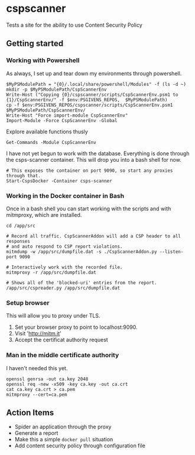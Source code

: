 # cspscanner
Tests a site for the ability to use Content Security Policy

## Getting started    

### Working with Powershell

As always, I set up and tear down my environments through powershell. 

    $MyPSModulePath = "{0}/.local/share/powershell/Modules" -f (ls -d ~)
    mkdir -p $MyPSModulePath/CspScannerEnv
    Write-Host ("Copying {0}/cspscanner/scripts/CspScannerEnv.psm1 to {1}/CspScannerEnv/" -f $env:PSGIVENS_REPOS,  $MyPSModulePath)
    cp -f $env:PSGIVENS_REPOS/cspscanner/scripts/CspScannerEnv.psm1  $MyPSModulePath/CspScannerEnv/
    Write-Host "Force import-module CspScannerEnv"
    Import-Module -Force CspScannerEnv -Global

Explore available functions thusly    

    Get-Commands -Module CspScannerEnv

I have not yet begun to work with the database. Everything is done through the csps-scanner container. This will drop you into a bash shell for now. 

    # This exposes the container on port 9090, so start any proxies through that. 
    Start-CspsDocker -Container csps-scanner

### Working in the Docker container in Bash

Once in a bash shell you can start working with the scripts and with mitmproxy, which are installed. 

    cd /app/src

    # Record all traffic. CspScannerAddon will add a CSP header to all responses 
    # and auto respond to CSP report violations. 
    mitmdump -w /app/src/dumpfile.dat -s ./CspScannerAddon.py --listen-port 9090

    # Interactively work with the recorded file.
    mitmproxy -r /app/src/dumpfile.dat

    # Shows all of the 'blocked-uri' entries from the report. 
    /app/src/cspreader.py /app/src/dumpfile.dat

### Setup browser

This will allow you to proxy under TLS. 

1. Set your browser proxy to point to localhost:9090. 
2. Visit 'http://mitm.it' 
3. Accept the certificat authority request

### Man in the middle certificate authority

I haven't needed this yet. 

    openssl genrsa -out ca.key 2048
    openssl req -new -x509 -key ca.key -out ca.crt
    cat ca.key ca.crt > ca.pem 
    mitmproxy --cert=ca.pem

## Action Items

* Spider an application through the proxy
* Generate a report
* Make this a simple `docker pull` situation
* Add content security policy through configuration file


